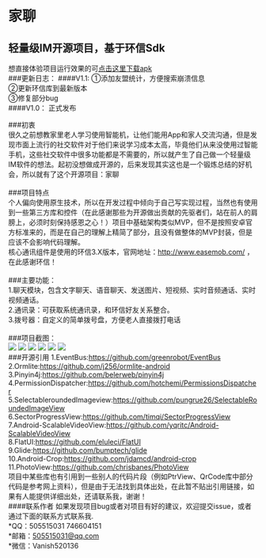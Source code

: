 家聊
====
轻量级IM开源项目，基于环信Sdk
------

想直接体验项目运行效果的可[点击这里下载apk](http://ogqrscjjw.bkt.clouddn.com/familychat_debug_v1.1.apk)
<br/>
###更新日志：
####V1.1:
①添加友盟统计，方便搜索崩溃信息<br/>
②更新环信库到最新版本<br/>
③修复部分bug<br/>
####V1.0：
正式发布

###初衷<br/>
很久之前想教家里老人学习使用智能机，让他们能用App和家人交流沟通，但是发现市面上流行的社交软件对于他们来说学习成本太高，毕竟他们从来没使用过智能手机，这些社交软件中很多功能都是不需要的，所以就产生了自己做一个轻量级IM软件的想法。起初没想做成开源的，后来发现其实这也是一个锻炼总结的好机会，所以就有了这个开源项目：家聊<br/>
<br/>
###项目特点<br/>
个人偏向使用原生技术，所以在开发过程中倾向于自己写实现过程，当然也有使用到一些第三方库和控件（在此感谢那些为开源做出贡献的先驱者们，站在前人的肩膀上，必须时刻保持感恩之心！）项目中基础架构类似MVP，但不是按照安卓官方标准来的，而是在自己的理解上精简了部分，且没有做整体的MVP封装，但是应该不会影响代码理解。<br/>
核心通讯组件是使用的环信3.X版本，官网地址：http://www.easemob.com/ ，在此感谢环信！<br/>
<br/>
###主要功能：<br/>
1.聊天模块，包含文字聊天、语音聊天、发送图片、短视频、实时音频通话、实时视频通话。<br/>
2.通讯录：可获取系统通讯录，和环信好友关系整合。<br/>
3.拨号器：自定义的简单拨号盘，方便老人直接拨打电话<br/>
<br/>
###项目截图：<br/>
![](https://github.com/Vanish136/FamilyChat/raw/master/screenshoot/FC01.png)
![](https://github.com/Vanish136/FamilyChat/raw/master/screenshoot/FC02.png)
![](https://github.com/Vanish136/FamilyChat/raw/master/screenshoot/FC03.png)
![](https://github.com/Vanish136/FamilyChat/raw/master/screenshoot/FC04.png)
![](https://github.com/Vanish136/FamilyChat/raw/master/screenshoot/FC05.png)
![](https://github.com/Vanish136/FamilyChat/raw/master/screenshoot/FC06.png)
<br/>
###开源引用
1.EventBus:https://github.com/greenrobot/EventBus<br/>
2.Ormlite:https://github.com/j256/ormlite-android<br/>
3.Pinyin4j:https://github.com/belerweb/pinyin4j<br/>
4.PermissionDispatcher:https://github.com/hotchemi/PermissionsDispatcher<br/>
5.SelectableroundedImageview:https://github.com/pungrue26/SelectableRoundedImageView<br/>
6.SectorProgressView:https://github.com/timqi/SectorProgressView<br/>
7.Android-ScalableVideoView:https://github.com/yqritc/Android-ScalableVideoView<br/>
8.FlatUI:https://github.com/eluleci/FlatUI<br/>
9.Glide:https://github.com/bumptech/glide<br/>
10.Android-Crop:https://github.com/jdamcd/android-crop<br/>
11.PhotoView:https://github.com/chrisbanes/PhotoView<br/>
项目中某些库也有引用到一些别人的代码片段（例如PtrView、QrCode库中部分代码是参考网上资料），但是由于无法找到具体出处，在此暂不贴出引用链接，如果有人能提供详细出处，还请联系我，谢谢！
<br/>
####联系作者
如果发现项目bug或者对项目有好的建议，欢迎提交issue，或者通过下面的联系方式联系我.<br/>
*QQ：505515031  746604151<br/>
*邮箱：505515031@qq.com<br/>
*微信：Vanish520136